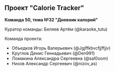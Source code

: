 ## Проект "Calorie Tracker" 
**Команда 50, тема №32 "Дневник калорий"**

Куратор команды: Беляев Артём (@karaoke_tutu)

Команда проекта:
- Объедков Игорь Валерьевич (@Jgjffkbvcfjjffjjv)
- Круглов Денис Геннадьевич (@Den991)
- Ломакина Александра Сергеевна (@sal0oom)
- Низов Александр Сергеевич (@nizov_as)



